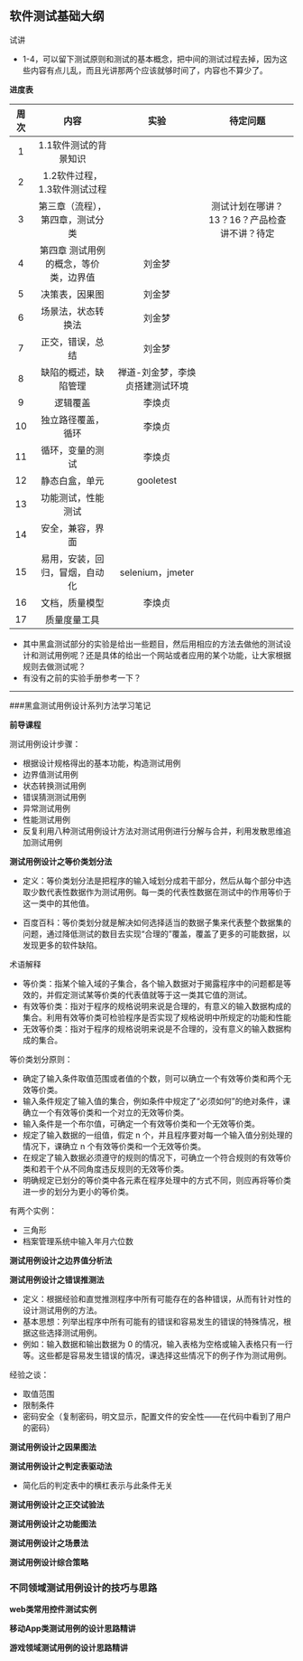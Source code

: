 ## 软件测试基础大纲

试讲

- 1-4，可以留下测试原则和测试的基本概念，把中间的测试过程去掉，因为这些内容有点儿乱，而且光讲那两个应该就够时间了，内容也不算少了。


**进度表**

|周次|内容|实验|待定问题|
|:---:|:---:|:---:|:---:|
|1|1.1软件测试的背景知识|||
|2|1.2软件过程，1.3软件测试过程|||
|3|第三章（流程），第四章，测试分类||测试计划在哪讲？13？16？产品检查讲不讲？待定|
|4|第四章 测试用例的概念，等价类，边界值|刘金梦||
|5|决策表，因果图|刘金梦||
|6|场景法，状态转换法|刘金梦||
|7|正交，错误，总结|刘金梦||
|8|缺陷的概述，缺陷管理|禅道-刘金梦，李焕贞搭建测试环境||
|9|逻辑覆盖|李焕贞||
|10|独立路径覆盖，循环|李焕贞||
|11|循环，变量的测试|李焕贞||
|12|静态白盒，单元|gooletest||
|13|功能测试，性能测试|||
|14|安全，兼容，界面|||
|15|易用，安装，回归，冒烟，自动化|selenium，jmeter||
|16|文档，质量模型|李焕贞||
|17|质量度量工具|||


- 其中黑盒测试部分的实验是给出一些题目，然后用相应的方法去做他的测试设计和测试用例呢？还是具体的给出一个网站或者应用的某个功能，让大家根据规则去做测试呢？
- 有没有之前的实验手册参考一下？

***

###黑盒测试用例设计系列方法学习笔记

**前导课程**

测试用例设计步骤：
- 根据设计规格得出的基本功能，构造测试用例
- 边界值测试用例
- 状态转换测试用例
- 错误猜测测试用例
- 异常测试用例
- 性能测试用例
- 反复利用八种测试用例设计方法对测试用例进行分解与合并，利用发散思维追加测试用例


**测试用例设计之等价类划分法**

- 定义：等价类划分法是把程序的输入域划分成若干部分，然后从每个部分中选取少数代表性数据作为测试用例。每一类的代表性数据在测试中的作用等价于这一类中的其他值。

- 百度百科：等价类划分就是解决如何选择适当的数据子集来代表整个数据集的问题，通过降低测试的数目去实现“合理的”覆盖，覆盖了更多的可能数据，以发现更多的软件缺陷。

术语解释

- 等价类：指某个输入域的子集合，各个输入数据对于揭露程序中的问题都是等效的，并假定测试某等价类的代表值就等于这一类其它值的测试。
- 有效等价类：指对于程序的规格说明来说是合理的，有意义的输入数据构成的集合。利用有效等价类可检验程序是否实现了规格说明中所规定的功能和性能
- 无效等价类：指对于程序的规格说明来说是不合理的，没有意义的输入数据构成的集合。

等价类划分原则：

- 确定了输入条件取值范围或者值的个数，则可以确立一个有效等价类和两个无效等价类。
- 输入条件规定了输入值的集合，例如条件中规定了“必须如何”的绝对条件，课确立一个有效等价类和一个对立的无效等价类。
- 输入条件是一个布尔值，可确定一个有效等价类和一个无效等价类。
- 规定了输入数据的一组值，假定 n 个，并且程序要对每一个输入值分别处理的情况下，课确立 n 个有效等价类和一个无效等价类。
- 在规定了输入数据必须遵守的规则的情况下，可确立一个符合规则的有效等价类和若干个从不同角度违反规则的无效等价类。
- 明确规定已划分的等价类中各元素在程序处理中的方式不同，则应再将等价类进一步的划分为更小的等价类。

有两个实例：

- 三角形
- 档案管理系统中输入年月六位数

**测试用例设计之边界值分析法**



**测试用例设计之错误推测法**

- 定义：根据经验和直觉推测程序中所有可能存在的各种错误，从而有针对性的设计测试用例的方法。
- 基本思想：列举出程序中所有可能有的错误和容易发生的错误的特殊情况，根据这些选择测试用例。
- 例如：输入数据和输出数据为 0 的情况，输入表格为空格或输入表格只有一行等。这些都是容易发生错误的情况，课选择这些情况下的例子作为测试用例。

经验之谈：

- 取值范围
- 限制条件
- 密码安全（复制密码，明文显示，配置文件的安全性——在代码中看到了用户的密码）


**测试用例设计之因果图法**

**测试用例设计之判定表驱动法**

- 简化后的判定表中的横杠表示与此条件无关

**测试用例设计之正交试验法**

**测试用例设计之功能图法**

**测试用例设计之场景法**



**测试用例设计综合策略**

### 不同领域测试用例设计的技巧与思路

**web类常用控件测试实例**

**移动App类测试用例的设计思路精讲**

**游戏领域测试用例的设计思路精讲**




